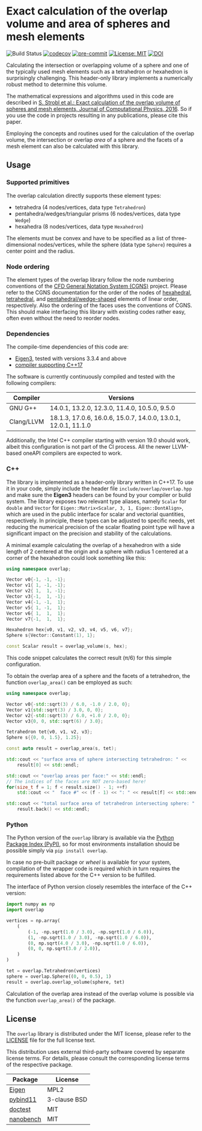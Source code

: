 # Exact calculation of the overlap volume and area of spheres and mesh elements

![Build Status](https://img.shields.io/github/actions/workflow/status/severinstrobl/overlap/ci.yaml?branch=develop)
[![codecov](https://codecov.io/gh/severinstrobl/overlap/branch/develop/graph/badge.svg?token=GQ2L62OXXK)](https://codecov.io/gh/severinstrobl/overlap)
[![pre-commit](https://img.shields.io/badge/pre--commit-enabled-brightgreen?logo=pre-commit)](https://github.com/pre-commit/pre-commit)
[![License: MIT](https://img.shields.io/badge/License-MIT-blue.svg)](./LICENSE)
[![DOI](https://img.shields.io/badge/DOI-10.1016/j.jcp.2016.02.003-blue.svg)](https://dx.doi.org/10.1016/j.jcp.2016.02.003)

Calculating the intersection or overlapping volume of a sphere and one of the
typically used mesh elements such as a tetrahedron or hexahedron is
surprisingly challenging. This header-only library implements a numerically
robust method to determine this volume.

The mathematical expressions and algorithms used in this code are described in
[S. Strobl et al.: Exact calculation of the overlap volume of spheres and mesh
elements, Journal of Computational Physics, 2016](https://dx.doi.org/10.1016/j.jcp.2016.02.003).
So if you use the code in projects resulting in any publications, please cite
this paper.

Employing the concepts and routines used for the calculation of the overlap
volume, the intersection or overlap *area* of a sphere and the facets of a mesh
element can also be calculated with this library.

## Usage

### Supported primitives

The overlap calculation directly supports these element types:

- tetrahedra (4 nodes/vertices, data type `Tetrahedron`)
- pentahedra/wedges/triangular prisms (6 nodes/vertices, data type `Wedge`)
- hexahedra (8 nodes/vertices, data type `Hexahedron`)

The elements must be convex and have to be specified as a list of three-dimensional nodes/vertices,
while the sphere (data type `Sphere`) requires a center point and the radius.

### Node ordering

The element types of the overlap library follow the node numbering conventions
of the [CFD General Notation System (CGNS)](https://cgns.github.io/) project.
Please refer to the CGNS documentation for the order of the nodes of
[hexahedral](https://cgns.github.io/standard/SIDS/convention.html#hexahedral-elements),
[tetrahedral](https://cgns.github.io/standard/SIDS/convention.html#tetrahedral-elements), and
[pentahedral/wedge-shaped](https://cgns.github.io/standard/SIDS/convention.html#pentahedral-elements)
elements of linear order, respectively. Also the ordering of the faces uses
the conventions of CGNS. This should make interfacing this library with
existing codes rather easy, often even without the need to reorder nodes.

### Dependencies

The compile-time dependencies of this code are:

- [Eigen3](http://eigen.tuxfamily.org), tested with versions 3.3.4 and above
- [compiler supporting C++17](https://en.cppreference.com/w/cpp/compiler_support/17)

The software is currently continuously compiled and tested with the following
compilers:

| Compiler   | Versions                                                       |
| ---------- | -------------------------------------------------------------- |
| GNU G++    | 14.0.1, 13.2.0, 12.3.0, 11.4.0, 10.5.0, 9.5.0                  |
| Clang/LLVM | 18.1.3, 17.0.6, 16.0.6, 15.0.7, 14.0.0, 13.0.1, 12.0.1, 11.1.0 |

Additionally, the Intel C++ compiler starting with version 19.0 should work,
albeit this configuration is not part of the CI process. All the newer
LLVM-based oneAPI compilers are expected to work.

### C++

The library is implemented as a header-only library written in C++17. To use it
in your code, simply include the header file `include/overlap/overlap.hpp` and
make sure the **Eigen3** headers can be found by your compiler or build system.
The library exposes two relevant type aliases, namely `Scalar` for `double` and
`Vector` for `Eigen::Matrix<Scalar, 3, 1, Eigen::DontAlign>`, which are used in
the public interface for scalar and vectorial quantities, respectively. In
principle, these types can be adjusted to specific needs, yet reducing the
numerical precision of the scalar floating point type will have a significant
impact on the precision and stability of the calculations.

A minimal example calculating the overlap of a hexahedron with a side length of
2 centered at the origin and a sphere with radius 1 centered at a corner of the
hexahedron could look something like this:

```cpp
using namespace overlap;

Vector v0{-1, -1, -1};
Vector v1{ 1, -1, -1};
Vector v2{ 1,  1, -1};
Vector v3{-1,  1, -1};
Vector v4{-1, -1,  1};
Vector v5{ 1, -1,  1};
Vector v6{ 1,  1,  1};
Vector v7{-1,  1,  1};

Hexahedron hex{v0, v1, v2, v3, v4, v5, v6, v7};
Sphere s{Vector::Constant(1), 1};

const Scalar result = overlap_volume(s, hex);
```

This code snippet calculates the correct result (π/6) for this simple
configuration.

To obtain the overlap area of a sphere and the facets of a tetrahedron, the
function `overlap_area()` can be employed as such:

```cpp
using namespace overlap;

Vector v0{-std::sqrt(3) / 6.0, -1.0 / 2.0, 0};
Vector v1{std::sqrt(3) / 3.0, 0, 0};
Vector v2{-std::sqrt(3) / 6.0, +1.0 / 2.0, 0};
Vector v3{0, 0, std::sqrt(6) / 3.0};

Tetrahedron tet{v0, v1, v2, v3};
Sphere s{{0, 0, 1.5}, 1.25};

const auto result = overlap_area(s, tet);

std::cout << "surface area of sphere intersecting tetrahedron: " <<
    result[0] << std::endl;

std::cout << "overlap areas per face:" << std::endl;
// The indices of the faces are NOT zero-based here!
for(size_t f = 1; f < result.size() - 1; ++f)
    std::cout << "  face #" << (f - 1) << ": " << result[f] << std::endl;

std::cout << "total surface area of tetrahedron intersecting sphere: " <<
    result.back() << std::endl;
```

### Python

The Python version of the `overlap` library is available via the [Python
Package Index (PyPI)](https://pypi.org/project/overlap/), so for most
environments installation should be possible simply via `pip install overlap`.

In case no pre-built package or *wheel* is available for your system, compilation of the
wrapper code is required which in turn requires the requirements listed above
for the C++ version to be fulfilled.

The interface of Python version closely resembles the interface of the C++ version:

```python
import numpy as np
import overlap

vertices = np.array(
    (
        (-1, -np.sqrt(1.0 / 3.0), -np.sqrt(1.0 / 6.0)),
        (1, -np.sqrt(1.0 / 3.0), -np.sqrt(1.0 / 6.0)),
        (0, np.sqrt(4.0 / 3.0), -np.sqrt(1.0 / 6.0)),
        (0, 0, np.sqrt(3.0 / 2.0)),
    )
)

tet = overlap.Tetrahedron(vertices)
sphere = overlap.Sphere((0, 0, 0.5), 1)
result = overlap.overlap_volume(sphere, tet)
```

Calculation of the overlap area instead of the overlap volume is possible via
the function `overlap_area()` of the package.

## License

The `overlap` library is distributed under the MIT license, please refer to the
[LICENSE](LICENSE) file for the full license text.

This distribution uses external third-party software covered by separate
license terms. For details, please consult the corresponding license terms
of the respective package.

| Package                                            | License      |
| -------------------------------------------------- | ------------ |
| [Eigen](http://eigen.tuxfamily.org)                | MPL2         |
| [pybind11](https://github.com/pybind/pybind11)     | 3-clause BSD |
| [doctest](https://github.com/doctest/doctest)      | MIT          |
| [nanobench](https://github.com/martinus/nanobench) | MIT          |
